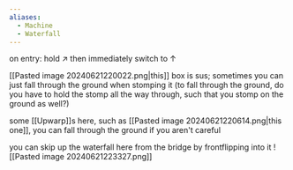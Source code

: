 ```yaml
---
aliases:
  - Machine
  - Waterfall
---
```

on entry: hold ↗ then immediately switch to ↑

[[Pasted image 20240621220022.png|this]] box is sus; sometimes you can just fall through the ground when stomping it (to fall through the ground, do you have to hold the stomp all the way through, such that you stomp on the ground as well?)

some [[Upwarp]]s here, such as [[Pasted image 20240621220614.png|this one]], you can fall through the ground if you aren't careful

you can skip up the waterfall here from the bridge by frontflipping into it
![[Pasted image 20240621223327.png]]